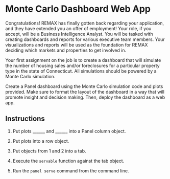 # Monte Carlo Dashboard Web App

Congratulations! REMAX has finally gotten back regarding your application, and they have extended you an offer of employment! Your role, if you accept, will be a Business Intelligence Analyst. You will be tasked with creating dashboards and reports for various executive team members. Your visualizations and reports will be used as the foundation for REMAX deciding which markets and properties to get involved in.

Your first assignment on the job is to create a dashboard that will simulate the number of housing sales and/or foreclosures for a particular property type in the state of Connecticut. All simulations should be powered by a Monte Carlo simulation.

Create a Panel dashboard using the Monte Carlo simulation code and plots provided. Make sure to format the layout of the dashboard in a way that will promote insight and decision making. Then, deploy the dashboard as a web app.

## Instructions

1. Put plots ______ and ______ into a Panel column object.

2. Put plots into a row object.

3. Put objects from 1 and 2 into a tab.

4. Execute the `servable` function against the tab object.

5. Run the `panel serve` command from the command line.
